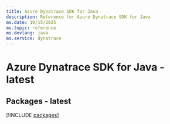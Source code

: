 ```yaml
---
title: Azure Dynatrace SDK for Java
description: Reference for Azure Dynatrace SDK for Java
ms.date: 10/15/2025
ms.topic: reference
ms.devlang: java
ms.service: dynatrace
---
```

# Azure Dynatrace SDK for Java - latest
## Packages - latest
[!INCLUDE [packages](dynatrace-index.md)]